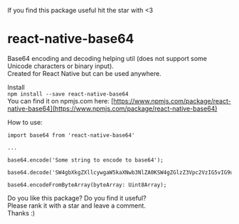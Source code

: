 If you find this package useful hit the star with <3
  
# react-native-base64
Base64 encoding and decoding helping util (does not support some Unicode characters or binary input).  
Created for React Native but can be used anywhere.

Install  
```npm install --save react-native-base64```  
You can find it on npmjs.com here: [https://www.npmjs.com/package/react-native-base64](https://www.npmjs.com/package/react-native-base64)

How to use:
```
import base64 from 'react-native-base64'

...

base64.encode('Some string to encode to base64');

base64.decode('SW4gbXkgZXllcywgaW5kaXNwb3NlZA0KSW4gZGlzZ3Vpc2VzIG5vIG9uZSBrbm93cw0KUklQIEND==');

base64.encodeFromByteArray(byteArray: Uint8Array);

```

Do you like this package? Do you find it useful?  
Please rank it with a star and leave a comment.  
Thanks :)
